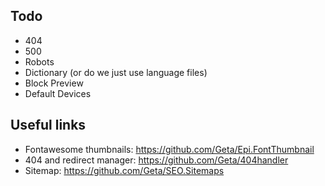 ## Todo
- 404
- 500
- Robots
- Dictionary (or do we just use language files)
- Block Preview
- Default Devices

## Useful links
- Fontawesome thumbnails: https://github.com/Geta/Epi.FontThumbnail
- 404 and redirect manager: https://github.com/Geta/404handler
- Sitemap: https://github.com/Geta/SEO.Sitemaps


